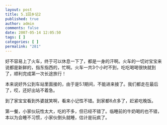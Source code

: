 ```yaml
---
layout: post
title: 5.1回乡记2
published: true
author: admin
comments: false
date: 2007-05-14 12:05:50
tags: [ ]
categories: [ ]
permalink: "281"
---
```

  
  
  
  
  



  


好不容易上了火车，终于可以休息一下了，都是一身的汗啊。火车的一切对宝宝来说都是新鲜的，指东指西的，忙啊。火车一共3个小时不到，吃吃喝喝很快就到了，顺利完成第一次长途旅行！


  


本来说好外公到车站里面接的，由于是5.1期间，不能进来接了。我们都走在最后了，哎，还好出站不着急。


  


到了家宝宝看到外婆就笑啊，看来小记性不错。到家都6点多了，赶紧吃晚饭。


  


第一餐，小家伙玩性太大，吃的不多，但已经不错了。临睡前的牛奶喝的也不错，本以为会睡不习惯，小家伙倒头就睡，估计是玩疯了。


  


  
  
&nbsp;